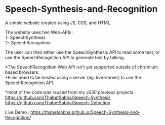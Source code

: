 # Speech-Synthesis-and-Recognition



A simple website created using JS, CSS, and HTML.    
    
The website uses two Web-APIs :    
1- SpeechSynthesis    
2- SpeechRecognition.     
     
The user can then either use the SpeechSynthesis API to read some text, or use the SpeechRecognition API to generate text by talking.     
    
*The SpeechRecognition Web API isn't yet supported outside of chromium based browsers.    
*Files need to be hosted using a server (eg: live-server) to use the SpeechRecognition API.     
     
*most of the code was reused from my JS30 previous projects :      
  https://github.com/ThabetSabha/Speech-Synthesis    
  https://github.com/ThabetSabha/Speech-Detection     

    
Live Demo : https://thabetsabha.github.io/Speech-Synthesis-and-Recognition/    
